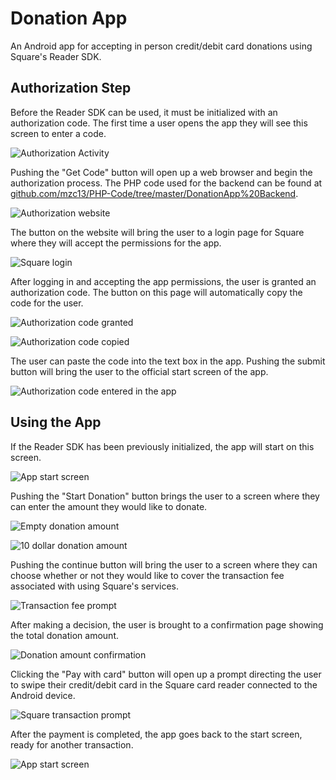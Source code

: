 # Donation App
An Android app for accepting in person credit/debit card donations using Square's Reader SDK.
## Authorization Step
Before the Reader SDK can be used, it must be initialized with an authorization code. The first time a user opens the app they will see this screen to enter a code.

![Authorization Activity](https://i.imgur.com/miLhVDP.png)

Pushing the "Get Code" button will open up a web browser and begin the authorization process. The PHP code used for the backend can be found at [github.com/mzc13/PHP-Code/tree/master/DonationApp%20Backend](https://github.com/mzc13/PHP-Code/tree/master/DonationApp%20Backend).

![Authorization website](https://i.imgur.com/FNQGwSy.png)

The button on the website will bring the user to a login page for Square where they will accept the permissions for the app.

![Square login](https://i.imgur.com/a19hUBJ.png)

After logging in and accepting the app permissions, the user is granted an authorization code. The button on this page will automatically copy the code for the user.

![Authorization code granted](https://i.imgur.com/eDtessl.png)

![Authorization code copied](https://i.imgur.com/eMAAi09.png)

The user can paste the code into the text box in the app. Pushing the submit button will bring the user to the official start screen of the app.

![Authorization code entered in the app](https://i.imgur.com/aIhCvPf.png)

## Using the App
If the Reader SDK has been previously initialized, the app will start on this screen.

![App start screen](https://i.imgur.com/I0OIccI.png)

Pushing the "Start Donation" button brings the user to a screen where they can enter the amount they would like to donate.

![Empty donation amount](https://i.imgur.com/EDoOJGM.png)

![10 dollar donation amount](https://i.imgur.com/YTkXVD1.png)

Pushing the continue button will bring the user to a screen where they can choose whether or not they would like to cover the transaction fee associated with using Square's services.

![Transaction fee prompt](https://i.imgur.com/iuKwVZz.png)

After making a decision, the user is brought to a confirmation page showing the total donation amount.

![Donation amount confirmation](https://i.imgur.com/L1zPDco.png)

Clicking the "Pay with card" button will open up a prompt directing the user to swipe their credit/debit card in the Square card reader connected to the Android device.

![Square transaction prompt](https://i.imgur.com/TEUbyFD.png)

After the payment is completed, the app goes back to the start screen, ready for another transaction.

![App start screen](https://i.imgur.com/I0OIccI.png)

